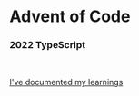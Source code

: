 # Advent of Code

### 2022 TypeScript

<br>

[I've documented my learnings](https://github.com/hannesschaletzky/advent_of_code/blob/main/learnings.md)
